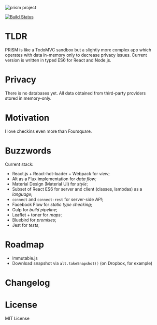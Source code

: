 ![prism project](https://raw.githubusercontent.com/unknownexception/prism/master/app/images/prism.jpg)

[![Build Status](https://travis-ci.org/unknownexception/prism.svg)](https://travis-ci.org/unknownexception/prism)

# TLDR

PRISM is like a TodoMVC sandbox but a slightly more complex app which operates with data in-memory only
to decrease privacy issues. Current version is written in typed ES6 for React and Node.js.

# Privacy

There is no databases yet. All data obtained from third-party providers
stored in memory-only.

# Motivation

I love checkins even more than Foursquare.

# Buzzwords

Current stack:

- React.js + React-hot-loader + Webpack for *view*;
- Alt as a Flux implementation for *data flow*;
- Material Design (Material UI) for *style*;
- Subset of React ES6 for server and client (classes, lambdas) as a *language*;
- `connect` and `connect-rest` for server-side *API*;
- Facebook Flow for *static type checking*;
- Gulp for *build pipeline*;
- Leaflet + toner for *maps*;
- Bluebird for *promises*;
- Jest for *tests*;

# Roadmap

- Immutable.js
- Download snapshot via `alt.takeSnapshot()` (on Dropbox, for example)

# Changelog

# License

MIT License
